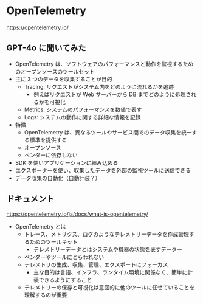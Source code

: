 # OpenTelemetry

https://opentelemetry.io/

## GPT-4o に聞いてみた

- OpenTelemetry は、ソフトウェアのパフォーマンスと動作を監視するためのオープンソースのツールセット
- 主に 3 つのデータを収集することが目的
  - Tracing: リクエストがシステム内をどのように流れるかを追跡
    - 例えばリクエストが Web サーバーから DB までどのように処理されるかを可視化
  - Metrics: システムのパフォーマンスを数値で表す
  - Logs: システムの動作に関する詳細な情報を記録
- 特徴
  - OpenTelemetry は、異なるツールやサービス間でのデータ収集を統一する標準を提供する
  - オープンソース
  - ベンダーに依存しない
- SDK を使いアプリケーションに組み込める
- エクスポーターを使い、収集したデータを外部の監視ツールに送信できる
- データ収集の自動化（自動計装？）

## ドキュメント

https://opentelemetry.io/ja/docs/what-is-opentelemetry/

- OpenTelemetry とは
  - トレース、メトリクス、ログのようなテレメトリーデータを作成管理するためのツールキット
    - テレメトリーデータとはシステムや機器の状態を表すデーター
  - ベンダーやツールにとらわれない
  - テレメトリの生成、収集、管理、エクスポートにフォーカス
    - 主な目的は言語、インフラ、ランタイム環境に関係なく、簡単に計装できるようにすること
  - テレメトリーの保存と可視化は意図的に他のツールに任せていることを理解するのが重要
